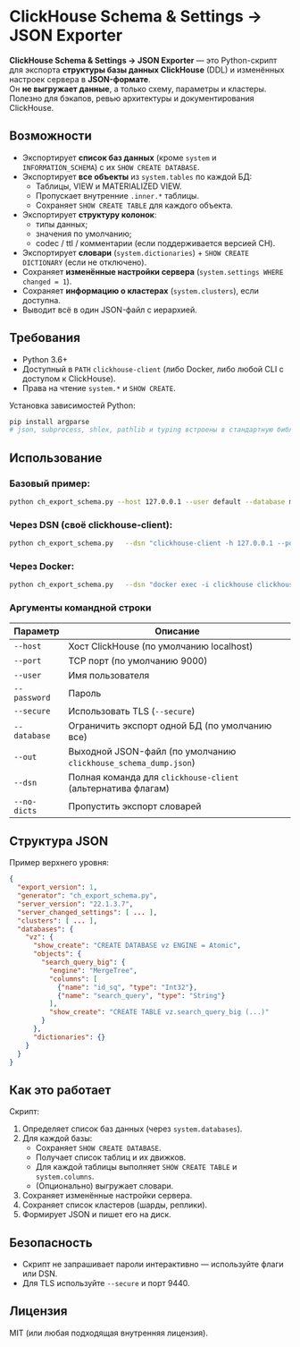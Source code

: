 # ClickHouse Schema & Settings → JSON Exporter

**ClickHouse Schema & Settings → JSON Exporter** — это Python-скрипт для экспорта **структуры базы данных ClickHouse** (DDL) и изменённых настроек сервера в **JSON-формате**.  
Он **не выгружает данные**, а только схему, параметры и кластеры.  
Полезно для бэкапов, ревью архитектуры и документирования ClickHouse.

##  Возможности  

- Экспортирует **список баз данных** (кроме `system` и `INFORMATION_SCHEMA`) с их `SHOW CREATE DATABASE`.
- Экспортирует **все объекты** из `system.tables` по каждой БД:
  - Таблицы, VIEW и MATERIALIZED VIEW.
  - Пропускает внутренние `.inner.*` таблицы.
  - Сохраняет `SHOW CREATE TABLE` для каждого объекта.
- Экспортирует **структуру колонок**:
  - типы данных;
  - значения по умолчанию;
  - codec / ttl / комментарии (если поддерживается версией CH).
- Экспортирует **словари** (`system.dictionaries`) + `SHOW CREATE DICTIONARY` (если не отключено).
- Сохраняет **изменённые настройки сервера** (`system.settings WHERE changed = 1`).
- Сохраняет **информацию о кластерах** (`system.clusters`), если доступна.
- Выводит всё в один JSON-файл с иерархией.

##  Требования  

- Python 3.6+  
- Доступный в `PATH` `clickhouse-client` (либо Docker, либо любой CLI с доступом к ClickHouse).  
- Права на чтение `system.*` и `SHOW CREATE`.  

Установка зависимостей Python:
```bash
pip install argparse
# json, subprocess, shlex, pathlib и typing встроены в стандартную библиотеку
```

##  Использование  

### Базовый пример:
```bash
python ch_export_schema.py --host 127.0.0.1 --user default --database mydb --out dump.json
```

### Через DSN (своё clickhouse-client):
```bash
python ch_export_schema.py   --dsn "clickhouse-client -h 127.0.0.1 --port 9000 -udefault --password secret"   --out dump.json
```

### Через Docker:
```bash
python ch_export_schema.py   --dsn "docker exec -i clickhouse clickhouse-client -h localhost --port 9000 -udefault --password 4095"   --database vz --out dump.json
```

### Аргументы командной строки  

| Параметр             | Описание                                                   |
|----------------------|------------------------------------------------------------|
| `--host`             | Хост ClickHouse (по умолчанию localhost)                    |
| `--port`             | TCP порт (по умолчанию 9000)                                |
| `--user`             | Имя пользователя                                           |
| `--password`         | Пароль                                                     |
| `--secure`           | Использовать TLS (`--secure`)                               |
| `--database`         | Ограничить экспорт одной БД (по умолчанию все)              |
| `--out`              | Выходной JSON-файл (по умолчанию `clickhouse_schema_dump.json`) |
| `--dsn`              | Полная команда для `clickhouse-client` (альтернатива флагам)|
| `--no-dicts`         | Пропустить экспорт словарей                                |

##  Структура JSON  

Пример верхнего уровня:
```json
{
  "export_version": 1,
  "generator": "ch_export_schema.py",
  "server_version": "22.1.3.7",
  "server_changed_settings": [ ... ],
  "clusters": [ ... ],
  "databases": {
    "vz": {
      "show_create": "CREATE DATABASE vz ENGINE = Atomic",
      "objects": {
        "search_query_big": {
          "engine": "MergeTree",
          "columns": [
            {"name": "id_sq", "type": "Int32"},
            {"name": "search_query", "type": "String"}
          ],
          "show_create": "CREATE TABLE vz.search_query_big (...)"
        }
      },
      "dictionaries": {}
    }
  }
}
```

##  Как это работает  

Скрипт:
1. Определяет список баз данных (через `system.databases`).
2. Для каждой базы:
   - Сохраняет `SHOW CREATE DATABASE`.
   - Получает список таблиц и их движков.
   - Для каждой таблицы выполняет `SHOW CREATE TABLE` и `system.columns`.
   - (Опционально) выгружает словари.
3. Сохраняет изменённые настройки сервера.
4. Сохраняет список кластеров (шарды, реплики).
5. Формирует JSON и пишет его на диск.

##  Безопасность  

- Скрипт не запрашивает пароли интерактивно — используйте флаги или DSN.  
- Для TLS используйте `--secure` и порт 9440.  

##  Лицензия  

MIT (или любая подходящая внутренняя лицензия).  
